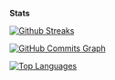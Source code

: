 <b>Stats</b>

<a href="http://www.github.com/JL-III"><img src="https://github-readme-streak-stats.herokuapp.com/?user=jl-iii&stroke=84cc16&background=482457&ring=0891b2&fire=0891b2&currStreakNum=84cc16&currStreakLabel=0891b2&sideNums=84cc16&sideLabels=84cc16&dates=84cc16&hide_border=true" alt="Github Streaks"/></a>

<a href="http://www.github.com/JL-III"><img src="https://github-readme-activity-graph.vercel.app/graph?username=JL-III&bg_color=482457&color=84cc16&line=0891b2&point=84cc16&area_color=1c1917&area=true&hide_border=true&custom_title=GitHub%20Commits%20Graph" alt="GitHub Commits Graph" /></a>

<a href="https://github.com/JL-III"><img src="https://github-readme-stats.vercel.app/api/top-langs/?username=JL-III&langs_count=10&title_color=0891b2&text_color=84cc16&icon_color=0891b2&bg_color=482457&hide_border=true&locale=en&custom_title=Top%20%Languages" alt="Top Languages" /></a>